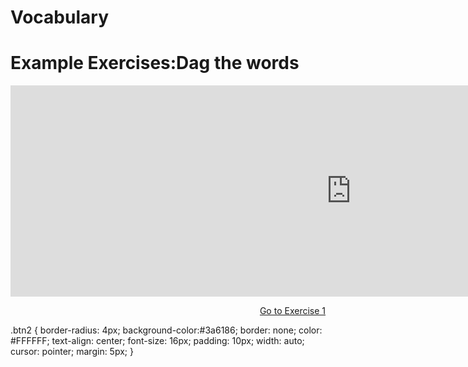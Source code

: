 <h1>Vocabulary</h1>

<h1> Example Exercises:Dag the words</h1>



<iframe src="https://h5p.org/h5p/embed/356428" width="1090" height="338" frameborder="0" allowfullscreen="allowfullscreen"></iframe><script src="https://h5p.org/sites/all/modules/h5p/library/js/h5p-resizer.js" charset="UTF-8"></script>

<p>
<a style="float:right;" href="exercise-1.html"> Go to Exercise 1 </a>
</p>
<div style="clear:both;"> </div>


.btn2 {
  border-radius: 4px;
  background-color:#3a6186;
  border: none;
  color: #FFFFFF;
  text-align: center;
  font-size: 16px;
  padding: 10px;
  width: auto;
  cursor: pointer;
  margin: 5px;
}
